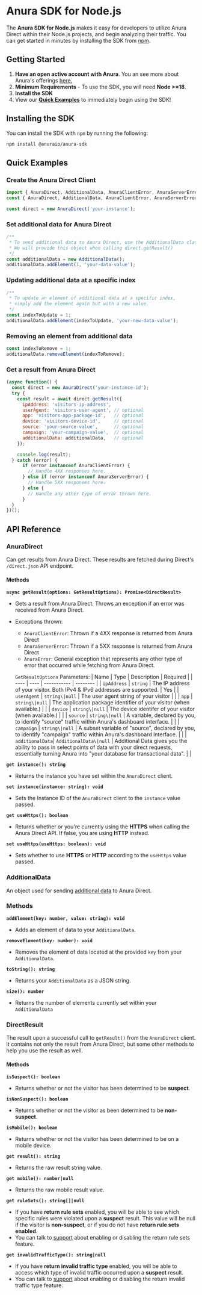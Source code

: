 # Anura SDK for Node.js
The **Anura SDK for Node.js** makes it easy for developers to utilize Anura Direct within their Node.js projects, and begin analyzing their traffic. You can get started in minutes by installing the SDK from [npm](https://www.npmjs.com/).

## Getting Started
1. **Have an open active account with Anura**. You an see more about Anura's offerings [here.](https://www.anura.io/product#plans-pricing)
2. **Minimum Requirements** - To use the SDK, you will need **Node >=18**.
3. **Install the SDK**
4. View our [**Quick Examples**](#quick-examples) to immediately begin using the SDK!

## Installing the SDK
You can install the SDK with `npm` by running the following:
```sh
npm install @anuraio/anura-sdk
```

## Quick Examples

### Create the Anura Direct Client
```javascript
import { AnuraDirect, AdditionalData, AnuraClientError, AnuraServerError } from '@anuraio/anura-sdk'; // ESModule Import
const { AnuraDirect, AdditionalData, AnuraClientError, AnuraServerError } = require('@anuraio/anura-sdk'); // CommonJS Import

const direct = new AnuraDirect('your-instance');
```

### Set additional data for Anura Direct
```javascript
/**
 * To send additional data to Anura Direct, use the AdditionalData class. 
 * We will provide this object when calling direct.getResult()
 */
const additionalData = new AdditionalData();
additionalData.addElement(1, 'your-data-value');
```

### Updating additional data at a specific index
```javascript
/**
 * To update an element of additional data at a specific index,
 * simply add the element again but with a new value.
 */
const indexToUpdate = 1;
additionalData.addElement(indexToUpdate, 'your-new-data-value');
```

### Removing an element from additional data
```javascript
const indexToRemove = 1;
additionalData.removeElement(indexToRemove);
```

### Get a result from Anura Direct
```javascript
(async function() {
  const direct = new AnuraDirect('your-instance-id');
  try {
    const result = await direct.getResult({
      ipAddress: 'visitors-ip-address',
      userAgent: 'visitors-user-agent', // optional
      app: 'visitors-app-package-id',   // optional
      device: 'visitors-device-id',     // optional
      source: 'your-source-value',      // optional
      campaign: 'your-campaign-value',  // optional
      additionalData: additionalData,   // optional
    });

    console.log(result);
  } catch (error) {
      if (error instanceof AnuraClientError) {
        // Handle 4XX responses here.
      } else if (error instanceof AnuraServerError) {
        // Handle 5XX responses here.
      } else {
        // Handle any other type of error thrown here.
      }
  }
})();
```

## API Reference
### AnuraDirect
Can get results from Anura Direct. These results are fetched during Direct's `/direct.json` API endpoint.

#### Methods
**`async getResult(options: GetResultOptions): Promise<DirectResult>`**
- Gets a result from Anura Direct. Throws an exception if an error was received from Anura Direct.
- Exceptions thrown:
  - `AnuraClientError`: Thrown if a 4XX response is returned from Anura Direct
  - `AnuraServerError`: Thrown if a 5XX response is returned from Anura Direct
  - `AnuraError`: General exception that represents any other type of error that occurred while fetching from Anura Direct.

  `GetResultOptions` Parameters:
  | Name | Type | Description | Required |
  | ---- | ---- | ----------- | -------- |
  | `ipAddress` | `string` | The IP address of your visitor. Both IPv4 & IPv6 addresses are supported. | Yes |
  | `userAgent` | `string\|null` | The user agent string of your visitor |  |
  | `app` | `string\|null` | The application package identifier of your visitor (when available.) | |
  | `device` | `string\|null` | The device identifer of your visitor (when available.) | |
  | `source` | `string\|null` | A variable, declared by you, to identify "source" traffic within Anura's dashboard interface. | |
  | `campaign` | `string\|null` | A subset variable of "source", declared by you, to identify "campaign" traffic within Anura's dashboard interface. | |
  | `additionalData`| `AdditionalData\|null` | Additional Data gives you the ability to pass in select points of data with your direct requests, essentially turning Anura into "your database for transactional data". | |

**`get instance(): string`**
- Returns the instance you have set within the `AnuraDirect` client.

**`set instance(instance: string): void`**
- Sets the Instance ID of the `AnuraDirect` client to the `instance` value passed.

**`get useHttps(): boolean`**
- Returns whether or you're currently using the **HTTPS** when calling the Anura Direct API. If false, you are using **HTTP** instead.

**`set useHttps(useHttps: boolean): void`**
- Sets whether to use **HTTPS** or **HTTP** according to the `useHttps` value passed.

### AdditionalData
An object used for sending [additional data](https://docs.anura.io/integration/additional-data) to Anura Direct.

### Methods
**`addElement(key: number, value: string): void`**
- Adds an element of data to your `AdditionalData`.

**`removeElement(key: number): void`**
- Removes the element of data located at the provided `key` from your `AdditionalData`.

**`toString(): string`**
- Returns your `AdditionalData` as a JSON string.

**`size(): number`**
- Returns the number of elements currently set within your `AdditionalData`

### DirectResult
The result upon a successful call to `getResult()` from the `AnuraDirect` client. It contains not only the result from Anura Direct, but some other methods to help you use the result as well.

#### Methods
**`isSuspect(): boolean`**
- Returns whether or not the visitor has been determined to be **suspect**.

**`isNonSuspect(): boolean`**
- Returns whether or not the visitor as been determined to be **non-suspect**.

**`isMobile(): boolean`**
- Returns whether or  not the visitor has been determined to be on a mobile device.

**`get result(): string`**
- Returns the raw result string value.

**`get mobile(): number|null`**
- Returns the raw mobile result value.

**`get ruleSets(): string[]|null`**
- If you have **return rule sets** enabled, you will be able to see which specific rules were violated upon a **suspect** result. This value will be null if the visitor is **non-suspect**, or if you do not have **return rule sets enabled**.
- You can talk to [support](mailto:support@anura.io) about enabling or disabling the return rule sets feature.

**`get invalidTrafficType(): string|null`**
- If you have **return invalid traffic type** enabled, you will be able to access which type of invalid traffic occurred upon a **suspect** result.
- You can talk to [support](mailto:support@anura.io) about enabling or disabling the return invalid traffic type feature.